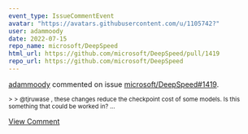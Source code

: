 ```yaml
---
event_type: IssueCommentEvent
avatar: "https://avatars.githubusercontent.com/u/1105742?"
user: adammoody
date: 2022-07-15
repo_name: microsoft/DeepSpeed
html_url: https://github.com/microsoft/DeepSpeed/pull/1419
repo_url: https://github.com/microsoft/DeepSpeed
---
```


<a href='https://github.com/adammoody' target='_blank'>adammoody</a> commented on issue <a href='https://github.com/microsoft/DeepSpeed/pull/1419' target='_blank'>microsoft/DeepSpeed#1419</a>.

<small>> > @tjruwase , these changes reduce the checkpoint cost of some models. Is this something that could be worked in?...</small>

<a href='https://github.com/microsoft/DeepSpeed/pull/1419' target='_blank'>View Comment</a>